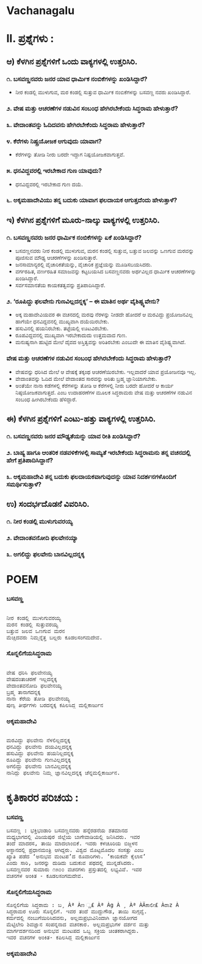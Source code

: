 # Vachanagalu
# II. ಪ್ರಶ್ನೆಗಳು :
## ಆ) ಕೆಳಗಿನ ಪ್ರಶ್ನೆಗಳಿಗೆ ಒಂದು ವಾಕ್ಯಗಳಲ್ಲಿ ಉತ್ತರಿಸಿರಿ.
### ೧. ಬಸವಣ್ಣನವರು ಜನರ ಯಾವ ಧಾರ್ಮಿಕ ನಂಬಿಕೆಗಳನ್ನು ಖಂಡಿಸಿದ್ದಾರೆ?
* ನೀರ ಕಂಡಲ್ಲಿ ಮುಳುಗುವ, ಮರ ಕಂಡಲ್ಲಿ ಸುತ್ತುವ ಧಾರ್ಮಿಕ ನಂಬಿಕೆಗಳನ್ನು ಬಸವಣ್ಣ ನವರು ಖಂಡಿಸಿದ್ದಾರೆ.

### ೨. ವೇಷ ಮತ್ತು ಆಚರಣೆಗಳ ನಡುವಿನ ಸಂಬಂಧ ಹೇಗಿರಬೇಕೆಂದು ಸಿದ್ಧರಾಮ ಹೇಳುತ್ತಾರೆ?

### ೩. ವೇದಾಂತವನ್ನು ಓದಿದವನು ಹೇಗಿರಬೇಕೆಂದು ಸಿದ್ಧರಾಮ ಹೇಳುತ್ತಾರೆ?
### ೪. ಕೆರೆಗಳು ನಿಷ್ಪ್ರಯೋಜಕ ಆಗುವುದು ಯಾವಾಗ?
* ಕೆರೆಗಳನ್ನು ತೋಡಿ ನೀರು ಬರದೇ ಇದ್ದಾಗ ನಿಷ್ಪಯೋಜಕವಾಗುತ್ತವೆ.

### ೫. ಧನವಿದ್ದವರಲ್ಲಿ ಇರಬೇಕಾದ ಗುಣ ಯಾವುದು?
* ಧನವಿದ್ದವರಲ್ಲಿ ಇರಬೇಕಾದ ಗುಣ ದಯೆ.
### ೬. ಅಕ್ಕಮಹಾದೇವಿಯು ತನ್ನ ಬದುಕು ಯಾವಾಗ ಫಲದಾಯಕ ಆಗುತ್ತದೆಂದು ಹೇಳುತ್ತಾಳೆ?

## ಇ) ಕೆಳಗಿನ ಪ್ರಶ್ನೆಗಳಿಗೆ ಮೂರು-ನಾಲ್ಕು ವಾಕ್ಯಗಳಲ್ಲಿ ಉತ್ತರಿಸಿರಿ.
### ೧. ಬಸವಣ್ಣನವರು ಜನರ ಧಾರ್ಮಿಕ ನಂಬಿಕೆಗಳನ್ನು ಏಕೆ ಖಂಡಿಸಿದ್ದಾರೆ?
* ಬಸವಣ್ಣನವರು ನೀರ ಕಂಡಲ್ಲಿ ಮುಳುಗುವ, ಮರನ ಕಂಡಲ್ಲಿ ಸುತ್ತುವ, ಬತ್ತುವ ಜಲವನ್ನು ಒಣಗುವ ಮರವನ್ನು ಪೂಜಿಸುವ ಮೌಢ್ಯ ಆಚರಣೆಗಳನ್ನು ಖಂಡಿಸುತ್ತಾರೆ.
* ಜನಸಾಮಾನ್ಯರಲ್ಲಿ ವೈಚಾರಿಕತೆಯನ್ನು, ವೈಚಾರಿಕ ಪ್ರಜ್ಞೆಯನ್ನು ಮೂಡಿಸಬಯಸಿದರು.
* ವರ್ಗರಹಿತ, ವರ್ಣರಹಿತ ಸಮಾಜವನ್ನು ಕಟ್ಟಬಯಸಿದ ಬಸವಣ್ಣನವರು ಅರ್ಥವಿಲ್ಲದ ಧಾರ್ಮಿಕ ಆಚರಣೆಗಳನ್ನು ಖಂಡಿಸಿದ್ದಾರೆ.
* ಸರ್ವಸಮಾನತೆಯ ಕಾಯಕತತ್ವವನ್ನು ಪ್ರತಿಪಾದಿಸಿದ್ದಾರೆ.

### ೨. ‘ರೂಪಿದ್ದು ಫಲವೇನು ಗುಣವಿಲ್ಲದನ್ನಕ್ಕ’ – ಈ ಮಾತಿನ ಅರ್ಥ ವೈಶಿಷ್ಟ್ಯವೇನು?
* ಅಕ್ಕ ಮಹಾದೇವಿಯವರ ಈ ವಚನದಲ್ಲಿ ಮರವು ನೆರಳನ್ನು ನೀಡದೇ ಹೋದರೆ ಆ ಮರವಿದ್ದು ಪ್ರಯೋಜನವಿಲ್ಲ ಹಾಗೆಯೇ ಧನವಿದ್ದವನಲ್ಲಿ ಮುಖ್ಯವಾಗಿ ದಯೆಯಿರಬೇಕು. 
* ಹಸುವಿನಲ್ಲಿ ಹಯನಿರಬೇಕು. ತಟ್ಟೆಯಲ್ಲಿ ಊಟವಿರಬೇಕು. 
* ರೂಪವಿದ್ದವನಲ್ಲಿ ಮುಖ್ಯವಾಗಿ ಇರಬೇಕಾದುದು ಉತ್ತಮವಾದ ಗುಣ. 
* ಮನುಷ್ಯನಾಗಿ ಹುಟ್ಟಿದ ಮೇಲೆ ದೈವದ ಅಸ್ತಿತ್ವವನ್ನು ಅರಿತಿರಬೇಕು ಎಂಬುದೇ ಈ ಮಾತಿನ ವೈಶಿಷ್ಟ್ಯವಾಗಿದೆ.

### ವೇಷ ಮತ್ತು ಆಚರಣೆಗಳ ನಡುವಿನ ಸಂಬಂಧ ಹೇಗಿರಬೇಕೆಂದು ಸಿದ್ಧರಾಮ ಹೇಳುತ್ತಾರೆ?
* ವೇಷವನ್ನು ಧರಿಸಿದ ಮೇಲೆ ಆ ವೇಷಕ್ಕೆ ತಕ್ಕಂಥ ಆಚರಣೆಯಿರಬೇಕು. ಇಲ್ಲವಾದರೆ ಯಾವ ಪ್ರಯೋಜನವೂ ಇಲ್ಲ.
* ವೇದಾಂತವನ್ನು ಓದಿದ ಮೇಲೆ ವೇದಾಂತದ ಸಾರವನ್ನು ಅರಿತು ಬ್ರಹ್ಮ ಜ್ಞಾನಿಯಾಗಬೇಕು.
* ಅಂತೆಯೇ ನಾನಾ ಕಡೆಗಳಲ್ಲಿ ಕೆರೆಗಳನ್ನು ತೋಡಿ ಆ ಕೆರೆಗಳಲ್ಲಿ ನೀರು ಬರದೇ ಹೋದರೆ ಆ ಕಾರ್ಯ ನಿಷ್ಠಯೋಜಕವಾಗುತ್ತದೆ. ಎಂಬ ಉದಾಹರಣೆಗಳ ಮೂಲಕ ಸಿದ್ಧರಾಮರು ವೇಷ ಮತ್ತು ಆಚರಣೆಗಳ ನಡುವಿನ ಸಂಬಂಧ ಹೀಗಿರಬೇಕೆಂದು ಹೆಳಿದ್ದಾರೆ.


## ಈ) ಕೆಳಗಿನ ಪ್ರಶ್ನೆಗಳಿಗೆ ಎಂಟು-ಹತ್ತು ವಾಕ್ಯಗಳಲ್ಲಿ ಉತ್ತರಿಸಿರಿ.
### ೧. ಬಸವಣ್ಣನವರು ಜನರ ಮೌಢ್ಯತೆಯನ್ನು ಯಾವ ರೀತಿ ಖಂಡಿಸಿದ್ದಾರೆ?
### ೨. ಬಾಹ್ಯ ಹಾಗೂ ಆಂತರಿಕ ನಡವಳಿಕೆಗಳಲ್ಲಿ ಸಾಮ್ಯತೆ ಇರಬೇಕೆಂದು ಸಿದ್ಧರಾಮನು ತನ್ನ ವಚನದಲ್ಲಿ ಹೇಗೆ ಪ್ರತಿಪಾದಿಸಿದ್ದಾನೆ?
### ೩. ಅಕ್ಕಮಹಾದೇವಿ ತನ್ನ ಬದುಕು ಫಲದಾಯಕವಾಗುವುದನ್ನು ಯಾವ ನಿದರ್ಶನಗಳೊಂದಿಗೆ  ಸಮರ್ಥಿಸುತ್ತಾಳೆ?

## ಉ) ಸಂದರ್ಭದೊಡನೆ ವಿವರಿಸಿರಿ.
### ೧. ನೀರ ಕಂಡಲ್ಲಿ ಮುಳುಗುವರಯ್ಯ
### ೨. ವೇದಾಂತವನೋದಿ ಫಲವೇನಯ್ಯಾ
### ೩. ಅಗಲಿದ್ದು ಫಲವೇನು ಬಾನವಿಲ್ಲದನ್ನಕ್ಕ

# POEM
### ಬಸವಣ್ಣ
<pre> 
ನೀರ ಕಂಡಲ್ಲಿ ಮುಳುಗುವರಯ್ಯ
ಮರನ ಕಂಡಲ್ಲಿ ಸುತ್ತುವರಯ್ಯ
ಬತ್ತುವ ಜಲವ ಒಣಗುವ ಮರನ
ಮೆಚ್ಚಿದವರು ನಿಮ್ಮನ್ನೆತ್ತ ಬಲ್ಲರು ಕೂಡಲಸಂಗಮದೇವ.
</pre> 
### ಸೊನ್ನಲಿಗೆಯಸಿದ್ಧರಾಮ
<pre> 
ವೇಷ ಧರಿಸಿ ಫಲವೇನಯ್ಯ
ವೇಷದಂತಾಚರಣೆ ಇಲ್ಲದನ್ನಕ್ಕ
ವೇದಾಂತವನೋದಿ ಫಲವೇನಯ್ಯ
ಬ್ರಹ್ಮ ತಾನಾಗದನ್ನಕ್ಕ
ನಾನಾ ಕೆರೆಯ ತೋಡಿ ಫಲವೇನಯ್ಯ
ಪುಣ್ಯ ತೀರ್ಥಗಳು ಬರದನ್ನಕ್ಕ ಕಪಿಲಸಿದ್ಧ ಮಲ್ಲಿಕಾರ್ಜುನ
</pre> 
### ಅಕ್ಕಮಹಾದೇವಿ
<pre> 
ಮರವಿದ್ದು ಫಲವೇನು ನೆಳಲಿಲ್ಲದನ್ನಕ್ಕ
ಧನವಿದ್ದು ಫಲವೇನು ದಯವಿಲ್ಲದನ್ನಕ್ಕ
ಹಸುವಿದ್ದು ಫಲವೇನು ಹಯನಿಲ್ಲದನ್ನಕ್ಕ
ರೂಪಿದ್ದು ಫಲವೇನು ಗುಣವಿಲ್ಲದನ್ನಕ್ಕ
ಅಗಲಿದ್ದು ಫಲವೇನು ಬಾನವಿಲ್ಲದನ್ನಕ್ಕ
ನಾನಿದ್ದು ಫಲವೇನು ನಿಮ್ಮ ಜ್ಞಾನವಿಲ್ಲದನ್ನಕ್ಕ ಚೆನ್ನಮಲ್ಲಿಕಾರ್ಜುನ.
</pre> 
# ಕೃತಿಕಾರರ ಪರಿಚಯ :
### ಬಸವಣ್ಣ
<pre>
ಬಸವಣ್ಣ : ಭಕ್ತಿಭಂಡಾರಿ ಬಸವಣ್ಣನವರು ಹನ್ನೆರಡನೆಯ ಶತಮಾನದ
ಮಧ್ಯಭಾಗದಲ್ಲಿ ವಿಜಯಪುರ ಜಿಲ್ಲೆಯ ಬಾಗೇವಾಡಿಯಲ್ಲಿ ಜನಿಸಿದರು. ಇವರ
ತಂದೆ ಮಾದರಸ, ತಾಯಿ ಮಾದಲಾಂಬಿಕೆ. ಇವರು ಕಳಚೂರಿಯ ಬಿಜ್ಜಳನ
ಆಸ್ಥಾನದಲ್ಲಿ ಪ್ರಧಾನಮಂತ್ರಿ ಆಗಿದ್ದರು. ವಿಶ್ವದ ಮೊಟ್ಟಮೊದಲ ಸಂಸತ್ತು ಎಂಬ
ಖ್ಯಾತಿ ಪಡೆದ ‘ಅನುಭವ ಮಂಟಪ’ದ ರೂವಾರಿಗಳು. ‘ಕಾಯಕವೇ ಕೈಲಾಸ’
ಎಂದು ಸಾರಿ, ಜನರನ್ನು ದುಡಿದು ಬದುಕುವ ಪಥದಲ್ಲಿ ಮುನ್ನಡೆಸಿದರು.
ಬಸವಣ್ಣನವರ ಸುಮಾರು ೧೫೦೦ ವಚನಗಳು ಪ್ರಸ್ತುತದಲ್ಲಿ ಲಭ್ಯವಿವೆ. ಇವರ
ವಚನಗಳ ಅಂಕಿತ - ಕೂಡಲಸಂಗಮದೇವ.
</pre>
### ಸೊನ್ನಲಿಗೆಯಸಿದ್ಧರಾಮ
<pre>
ಸೊನ್ನಲಿಗೆಯ ಸಿದ್ಧರಾಮ : ಬ¸ Àª Àಣ ್ಣ£ Àª Àg À ¸ Àª ÀÄಕಾಲೀ£ Àರಾz À
ಸಿದ್ಧರಾಮರ ಊರು ಸೊನ್ನಲಿಗೆ. ಇವರ ತಂದೆ ಮುದ್ದುಗೌಡ, ತಾಯಿ ಸುಗ್ಗವ್ವೆ.
ಕರ್ಮದಲ್ಲಿ ನಂಬುಗೆಯಿರಿಸಿದವನು, ಅಲ್ಲಮಪ್ರಭುವಿನಿಂದಾಗಿ ಜ್ಞಾನಯೋಗದ
ಮೆಟ್ಟಿಲೇರಿ ಶಿವಜ್ಞಾನ ಸಂಪನ್ನನಾದ ವಚನಕಾರ. ಅಲ್ಲಮಪ್ರಭುಗಳ ದರ್ಶನ ಮತ್ತು
ಮಾರ್ಗದರ್ಶನದಿಂದ ಅನುಭವ ಮಂಟಪದ ಒಬ್ಬ ಸಕ್ರಿಯ ಚಿಂತಕರಾಗಿದ್ದರು.
ಇವರ ವಚನಗಳ ಅಂಕಿತ- ಕಪಿಲಸಿದ್ಧ ಮಲ್ಲಿಕಾರ್ಜುನ
</pre>
### ಅಕ್ಕಮಹಾದೇವಿ
<pre>
</pre>

